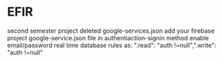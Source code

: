 # EFIR
second semester project
deleted google-services.json
add your firebase project google-service.json file
in authentiaction-signin method enable email/password
real time database rules as:  ".read": "auth !=null",".write": "auth !=null"
